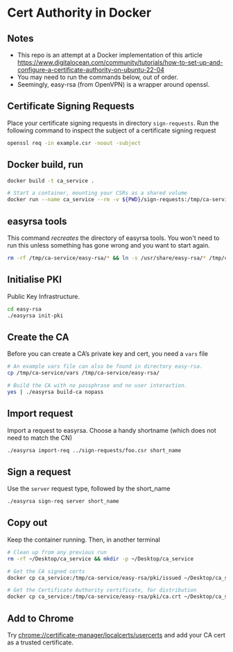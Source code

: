 # Cert Authority in Docker

## Notes

- This repo is an attempt at a Docker implementation of this article https://www.digitalocean.com/community/tutorials/how-to-set-up-and-configure-a-certificate-authority-on-ubuntu-22-04
- You may need to run the commands below, out of order.
- Seemingly, easy-rsa (from OpenVPN) is a wrapper around openssl.

## Certificate Signing Requests

Place your certificate signing requests in directory `sign-requests`. Run the following command to inspect the subject of a certificate signing request

```bash
openssl req -in example.csr -noout -subject
```

## Docker build, run

```bash
docker build -t ca_service .

# Start a container, mounting your CSRs as a shared volume
docker run --name ca_service --rm -v ${PWD}/sign-requests:/tmp/ca-service/sign-requests -it ca_service bash
```

## easyrsa tools

This command _recreates_ the directory of easyrsa tools. You won't need to run this unless something has gone wrong and you want to start again.

```bash
rm -rf /tmp/ca-service/easy-rsa/* && ln -s /usr/share/easy-rsa/* /tmp/ca-service/easy-rsa/
```

## Initialise PKI

Public Key Infrastructure.

```bash
cd easy-rsa
./easyrsa init-pki
```

## Create the CA

Before you can create a CA’s private key and cert, you need a `vars` file

```bash
# An example vars file can also be found in directory easy-rsa.
cp /tmp/ca-service/vars /tmp/ca-service/easy-rsa/

# Build the CA with no passphrase and no user interaction.
yes | ./easyrsa build-ca nopass
```


## Import request

Import a request to easyrsa. Choose a handy shortname (which does not need to match the CN)

```bash
./easyrsa import-req ../sign-requests/foo.csr short_name
```

## Sign a request

Use the `server` request type, followed by the short_name

```bash
./easyrsa sign-req server short_name
```

## Copy out

Keep the container running.  Then, in another terminal

```bash
# Clean up from any previous run
rm -rf ~/Desktop/ca_service && mkdir -p ~/Desktop/ca_service

# Get the CA signed certs
docker cp ca_service:/tmp/ca-service/easy-rsa/pki/issued ~/Desktop/ca_service/issued

# Get the Certificate Authority certificate, for distribution
docker cp ca_service:/tmp/ca-service/easy-rsa/pki/ca.crt ~/Desktop/ca_service
```

## Add to Chrome

Try [chrome://certificate-manager/localcerts/usercerts](chrome://certificate-manager/localcerts/usercerts) and add your CA cert as a trusted certificate.
